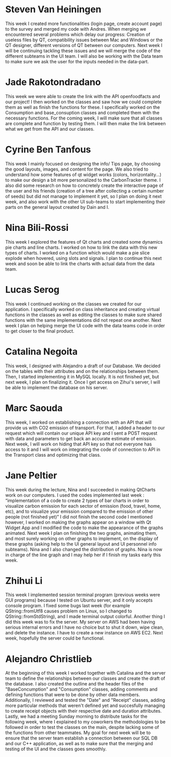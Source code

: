 # Steven Van Heiningen 
This week I created more functionalities (login page, create account page) to the survey and merged my code with Andres. When merging we encountered several problems which delay our progress: Creation of useless files by QT, compatibility issues between Mac and Windows or the QT designer, different versions of QT between our computers.
Next week I will be continuing tackling these issues and we will merge the code of the different subteams in the UI team. I will also be working with the Data team to make sure we ask the user for the inputs needed in the data-part.

# Jade Rakotondradano
This week we were able to create the link with the API openfoodfacts and our project! I then worked on the classes and saw how we could complete them as well as finish the functions for these. I specifically worked on the Consumption and base_consuption classes and completed them with the necessary functions. For the coming week, I will make sure that all classes are complete and function by testing them. I will then make the link between what we get from the API and our classes.

# Cyrine Ben Tanfous
This week I mainly focused on designing the info/ Tips page, by choosing the good layouts, images, and content for the page. We also tried to understand how some features of qt widget works (colors, horizontality...) to make our design a bit more personalized to the CarbonTracker theme. I also did some research on how to concretely create the interactive page of the user and his friends (creation of a tree after collecting a certain number of seeds) but did not manage to implement it yet, so I plan on doing it next week, and also work with the other UI sub-teams to start implementing their parts on the general layout created by Dain and I.

# Nina Bili-Rossi 
This week I explored the features of Qt charts and created some dynamics pie charts and line charts. I worked on how to link the data with this new types of charts. I worked on a function which would make a pie slice explode when hovered, using slots and signals. I plan to continue this next week and soon be able to link the charts with actual data from the data team.

# Lucas Serog
This week I continued working on the classes we created for our application. I specifically worked on class inheritance and creating virtual functions in the classes as well as editing the classes to make sure shared functions with the same implementations did not repeat one another. Next week I plan on helping merge the UI code with the data teams code in order to get closer to the final product.

# Catalina Negoita
This week, I designed with Alejandro a draft of our Database. We decided on the tables with their attributes and on the relationships between them. Then, I started implementing it in MySQL locally. It is not finished yet, but next week, I plan on finalizing it. Once I get access on Zihui's server, I will be able to implement the database on his server.

# Marc Saouda
This week, I worked on establishing a connection with an API that will provide us with CO2 emission of transport. For that, I added a header to our request which will contain our unique API key and I sent a POST request with data and parameters to get back an accurate estimate of emission. Next week, I will work on hiding that API key so that not everyone has access to it and I will work on integrating the code of connection to API in the Transport class and optimizing that class.

# Jane Peltier
This week during the lecture, Nina and I succeeded in making QtCharts work on our computers.
I used the codes implemented last week :
“implementation of a code to create 2 types of bar charts in order to visualize carbon emission for each sector of emission (food, travel, home, etc), and to visualize your emission compared to the emission of other people (not finished yet)”
I did not finish the second code I mentioned however, I worked on making the graphs appear on a window with Qt Widget App and I modified the code to make the appearance of the graphs animated.
Next week I plan on finishing the two graphs, animating them, and most surely working on other graphs to implement, on the display of these graphs (asking help to the UI general layout and UI personnel info subteams). Nina and I also changed the distribution of graphs. Nina is now in charge of the line graph and I may help her if I finish my tasks early this week.

# Zhihui Li
This week I implemented session terminal program (previous weeks were GUI programs) because I tested on Ubuntu server, and it only accepts console program.
I fixed some bugs last week (for example QString::fromUtf8 causes problem on Linux, so I changed to QString::fromStdString), and I made terminal output colorful.
Another thing I did this week was to fix the server. My server on AWS had been having serious internal errors and I have no choice but to shut it down, wipe clean, and delete the instance. I have to create a new instance on AWS EC2. Next week, hopefully the server could be functional.

# Alejandro Christlieb
At the beginning of this week I worked together with Catalina and the server team to define the relationships between our classes and create the draft of the database. I also created the outline and the header files of the "BaseConcumption" and "Consumption" classes, adding comments and defining functions that were to be done by other data members. Additionally, I reviewed and tested the "Date" and "Receipt" classes, adding more particular methods that weren't defined yet and succesfully managing to create receipt objects with their respective date and duration attributes. Lastly, we had a meeting Sunday morning to distribute tasks for the following week, where I explained to my coworkers the methodologies to be followed in order to test the classes on the main, despite lacking some of the functions from other teammates. My goal for next week will be to ensure that the server team establish a connection between our SQL DB and our C++ application, as well as to make sure that the merging and testing of the UI and the classes goes smoothly. 
